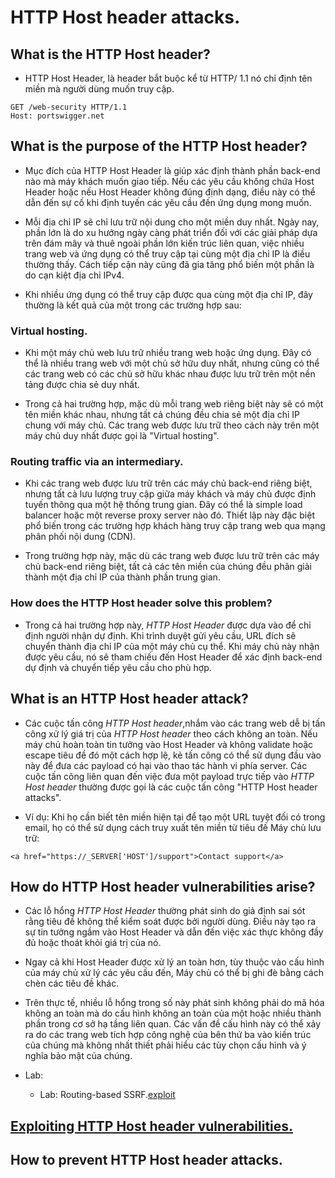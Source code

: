 # HTTP Host header attacks.

## What is the HTTP Host header?

- HTTP Host Header, là header bắt buộc kể từ HTTP/ 1.1 nó chỉ định tên miền mà người dùng muốn truy cập.
```
GET /web-security HTTP/1.1
Host: portswigger.net
``` 

## What is the purpose of the HTTP Host header?

- Mục đích của HTTP Host Header là giúp xác định thành phần back-end nào mà máy khách muốn giao tiếp. Nếu các yêu cầu không chứa Host Header hoặc nếu Host Header không đúng định dạng, điều này có thể dẫn đến sự cố khi định tuyến các yêu cầu đến ứng dụng mong muốn.

- Mỗi địa chỉ IP sẽ chỉ lưu trữ nội dung cho một miền duy nhất. Ngày nay, phần lớn là do xu hướng ngày càng phát triển đối với các giải pháp dựa trên đám mây và thuê ngoài phần lớn kiến ​​trúc liên quan, việc nhiều trang web và ứng dụng có thể truy cập tại cùng một địa chỉ IP là điều thường thấy. Cách tiếp cận này cũng đã gia tăng phổ biến một phần là do cạn kiệt địa chỉ IPv4.

- Khi nhiều ứng dụng có thể truy cập được qua cùng một địa chỉ IP, đây thường là kết quả của một trong các trường hợp sau: 

### Virtual hosting.

- Khi một máy chủ web lưu trữ nhiều trang web hoặc ứng dụng. Đây có thể là nhiều trang web với một chủ sở hữu duy nhất, nhưng cũng có thể các trang web có các chủ sở hữu khác nhau được lưu trữ trên một nền tảng được chia sẻ duy nhất.

- Trong cả hai trường hợp, mặc dù mỗi trang web riêng biệt này sẽ có một tên miền khác nhau, nhưng tất cả chúng đều chia sẻ một địa chỉ IP chung với máy chủ. Các trang web được lưu trữ theo cách này trên một máy chủ duy nhất được gọi là "Virtual hosting".

### Routing traffic via an intermediary.

- Khi các trang web được lưu trữ trên các máy chủ back-end riêng biệt, nhưng tất cả lưu lượng truy cập giữa máy khách và máy chủ được định tuyến thông qua một hệ thống trung gian. Đây có thể là simple load balancer hoặc một reverse proxy server nào đó. Thiết lập này đặc biệt phổ biến trong các trường hợp khách hàng truy cập trang web qua mạng phân phối nội dung (CDN).

- Trong trường hợp này, mặc dù các trang web được lưu trữ trên các máy chủ back-end riêng biệt, tất cả các tên miền của chúng đều phân giải thành một địa chỉ IP của thành phần trung gian.

### How does the HTTP Host header solve this problem?

- Trong cả hai trường hợp này, *HTTP Host Header* được dựa vào để chỉ định người nhận dự định. Khi trình duyệt gửi yêu cầu, URL đích sẽ chuyển thành địa chỉ IP của một máy chủ cụ thể. Khi máy chủ này nhận được yêu cầu, nó sẽ tham chiếu đến Host Header để xác định back-end dự định và chuyển tiếp yêu cầu cho phù hợp.

## What is an HTTP Host header attack?

- Các cuộc tấn công *HTTP Host header*,nhắm vào các trang web dễ bị tấn công xử lý giá trị của *HTTP Host header* theo cách không an toàn. Nếu máy chủ hoàn toàn tin tưởng vào Host Header và không validate hoặc escape tiêu đề đó một cách hợp lệ, kẻ tấn công có thể sử dụng đầu vào này để đưa các payload có hại vào thao tác hành vi phía server. Các cuộc tấn công liên quan đến việc đưa một payload trực tiếp vào *HTTP Host header* thường được gọi là các cuộc tấn công "HTTP Host header attacks".

- Ví dụ: Khi họ cần biết tên miền hiện tại để tạo một URL tuyệt đối có trong email, họ có thể sử dụng cách truy xuất tên miền từ tiêu đề Máy chủ lưu trữ:
```
<a href="https://_SERVER['HOST']/support">Contact support</a>
```

## How do HTTP Host header vulnerabilities arise?

- Các lỗ hổng *HTTP Host Header* thường phát sinh do giả định sai sót rằng tiêu đề không thể kiểm soát được bởi người dùng. Điều này tạo ra sự tin tưởng ngầm vào Host Header và dẫn đến việc xác thực không đầy đủ hoặc thoát khỏi giá trị của nó.

- Ngay cả khi Host Header được xử lý an toàn hơn, tùy thuộc vào cấu hình của máy chủ xử lý các yêu cầu đến, Máy chủ có thể bị ghi đè bằng cách chèn các tiêu đề khác.

- Trên thực tế, nhiều lỗ hổng trong số này phát sinh không phải do mã hóa không an toàn mà do cấu hình không an toàn của một hoặc nhiều thành phần trong cơ sở hạ tầng liên quan. Các vấn đề cấu hình này có thể xảy ra do các trang web tích hợp công nghệ của bên thứ ba vào kiến ​​trúc của chúng mà không nhất thiết phải hiểu các tùy chọn cấu hình và ý nghĩa bảo mật của chúng.

- Lab:
	+ Lab: Routing-based SSRF.[exploit](exploit/lab5.py)

## [Exploiting HTTP Host header vulnerabilities.](Exploit_HHHA.md)

## How to prevent HTTP Host header attacks.

